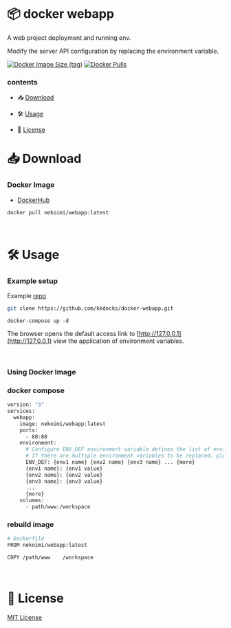 # 📦 docker webapp

A web project deployment and running env.

Modify the server API configuration by replacing the environment variable.

[![Docker Image Size (tag)](https://img.shields.io/docker/image-size/nekoimi/webapp/latest)](https://hub.docker.com/r/nekoimi/webapp)
[![Docker Pulls](https://img.shields.io/docker/pulls/nekoimi/webapp)](https://hub.docker.com/r/nekoimi/webapp)

### contents

- 📥 [Download](#-download)

- 🛠️ [Usage](#%EF%B8%8F-usage)

- 📄 [License](#-license)

# 📥 Download

### Docker Image

- [DockerHub](https://hub.docker.com/r/nekoimi/webapp)

```bash
docker pull nekoimi/webapp:latest
```

<br>

# 🛠️ Usage

### Example setup

Example [repo](https://github.com/kkdocks/docker-webapp.git)

```bash
git clone https://github.com/kkdocks/docker-webapp.git
```

```base
docker-compose up -d
```

The browser opens the default access link to [http://127.0.0.1](http://127.0.0.1) view the application of environment variables.

<br>

### Using Docker Image

### docker compose

```bash
version: "3"
services:
  webapp:
    image: nekoimi/webapp:latest
    ports:
      - 80:80
    environment:
      # Configure ENV_DEF environment variable defines the list of environment variables to be replaced. 
      # If there are multiple environment variables to be replaced, please separate them with spaces.
      ENV_DEF: {env1 name} {env2 name} {env3 name} ... {more}
      {env1 name}: {env1 value}
      {env2 name}: {env2 value}
      {env3 name}: {env3 value}
      ...
      {more}
    volumes:
      - path/www:/workspace
```

### rebuild image

``` bash
# Dockerfile
FROM nekoimi/webapp:latest

COPY /path/www    /workspace
```


<br>

# 📄 License

[MIT License](#LICENSE)